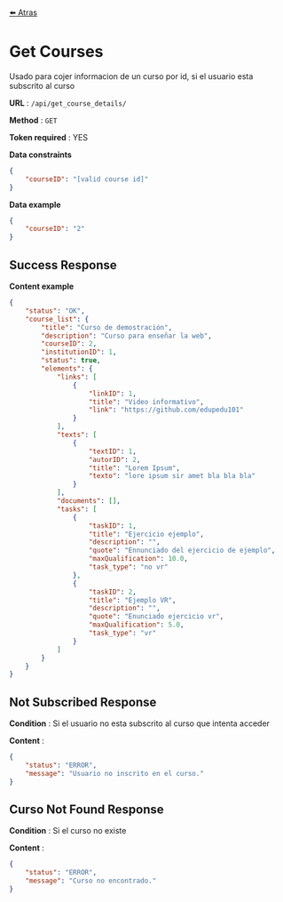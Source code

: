 [:arrow_left: Atras](../documentacion.md)

# Get Courses

Usado para cojer informacion de un curso por id, si el usuario esta subscrito al curso

**URL** : `/api/get_course_details/`

**Method** : `GET`

**Token required** : YES

**Data constraints**

```json
{
    "courseID": "[valid course id]"
}
```

**Data example**

```json
{
    "courseID": "2"
}
```

## Success Response

**Content example**

```json
{
    "status": "OK",
    "course_list": {
        "title": "Curso de demostración",
        "description": "Curso para enseñar la web",
        "courseID": 2,
        "institutionID": 1,
        "status": true,
        "elements": {
            "links": [
                {
                    "linkID": 1,
                    "title": "Video informativo",
                    "link": "https://github.com/edupedu101"
                }
            ],
            "texts": [
                {
                    "textID": 1,
                    "autorID": 2,
                    "title": "Lorem Ipsum",
                    "texto": "lore ipsum sir amet bla bla bla"
                }
            ],
            "documents": [],
            "tasks": [
                {
                    "taskID": 1,
                    "title": "Ejercicio ejemplo",
                    "description": "",
                    "quote": "Ennunciado del ejercicio de ejemplo",
                    "maxQualification": 10.0,
                    "task_type": "no vr"
                },
                {
                    "taskID": 2,
                    "title": "Ejemplo VR",
                    "description": "",
                    "quote": "Enunciado ejercicio vr",
                    "maxQualification": 5.0,
                    "task_type": "vr"
                }
            ]
        }
    }
}
```

## Not Subscribed Response 

**Condition** : Si el usuario no esta subscrito al curso que intenta acceder

**Content** :

```json
{
    "status": "ERROR",
    "message": "Usuario no inscrito en el curso."
}
```

## Curso Not Found Response

**Condition** : Si el curso no existe

**Content** :

```json
{
    "status": "ERROR",
    "message": "Curso no encontrado."
}
```